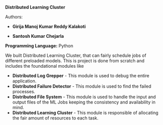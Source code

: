 **Distributed Learning Cluster**

Authors:

  - **Girija Manoj Kumar Reddy Kalakoti**

  - **Santosh Kumar Chejarla**

**Programming Language:** Python

We built Distributed Learning Cluster, that can fairly schedule jobs of different preloaded models. This is project is done from scratch and includes the foundational modules like
 
- **Distributed Log Grepper** - This module is used to debug the entire application.
- **Distributed Failure Detector** - This module is used to find the failed processes.
- **Distributed File System** - This module is used to handle the input and output files of the ML Jobs keeping the consistency and availability in mind.
- **Distributed Learning Cluster** - This module is responsible of allocating the fair amount of resources to each task.
